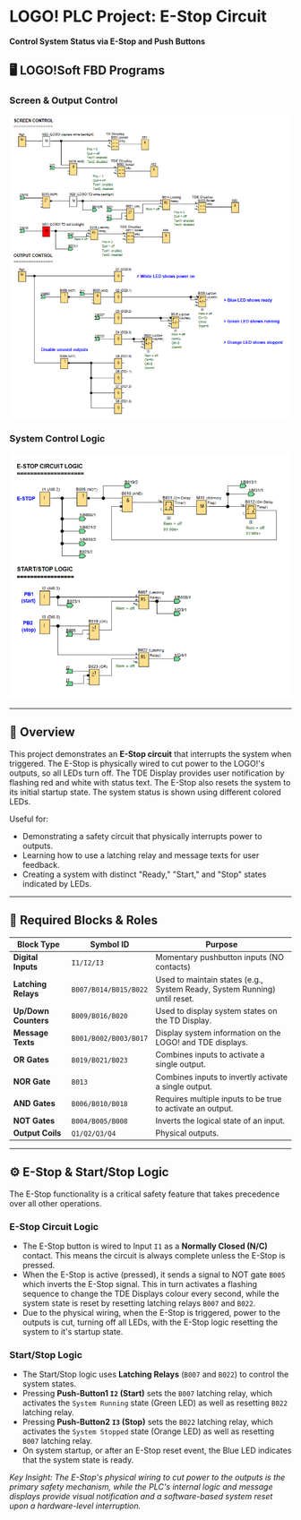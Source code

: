 # LOGO! PLC Project: E-Stop Circuit

**Control System Status via E-Stop and Push Buttons**

## 🖥️ LOGO!Soft FBD Programs

### Screen & Output Control
![Screen & Output Control](FBD_screenshot.png)

### System Control Logic
![System Control Logic](FBD_screenshot2.png)

---

## 📌 Overview

This project demonstrates an **E-Stop circuit** that interrupts the system when triggered. The E-Stop is physically wired to cut power to the LOGO!'s outputs, so all LEDs turn off. The TDE Display provides user notification by flashing red and white with status text. The E-Stop also resets the system to its initial startup state. The system status is shown using different colored LEDs.

Useful for:
- Demonstrating a safety circuit that physically interrupts power to outputs.
- Learning how to use a latching relay and message texts for user feedback.
- Creating a system with distinct "Ready," "Start," and "Stop" states indicated by LEDs.

---

## 🧩 Required Blocks & Roles

| Block Type           | Symbol ID             | Purpose                                                                   |
|----------------------|-----------------------|---------------------------------------------------------------------------|
| **Digital Inputs**   | `I1/I2/I3`            | Momentary pushbutton inputs (NO contacts)                                 |
| **Latching Relays**  | `B007/B014/B015/B022` | Used to maintain states (e.g., System Ready, System Running) until reset. |
| **Up/Down Counters** | `B009/B016/B020`      | Used to display system states on the TD Display.                          |
| **Message Texts**    | `B001/B002/B003/B017` | Display system information on the LOGO! and TDE displays.                 |
| **OR Gates**         | `B019/B021/B023`      | Combines inputs to activate a single output.                              |
| **NOR Gate**         | `B013`                | Combines inputs to invertly activate a single output.                     |
| **AND Gates**        | `B006/B010/B018`      | Requires multiple inputs to be true to activate an output.                |
| **NOT Gates**        | `B004/B005/B008`      | Inverts the logical state of an input.                                    |
| **Output Coils**     | `Q1/Q2/Q3/Q4`         | Physical outputs.                                                         |


---

## ⚙️ E-Stop & Start/Stop Logic

The E-Stop functionality is a critical safety feature that takes precedence over all other operations.

### **E-Stop Circuit Logic**
- The E-Stop button is wired to Input `I1` as a **Normally Closed (N/C)** contact. This means the circuit is always complete unless the E-Stop is pressed.
- When the E-Stop is active (pressed), it sends a signal to NOT gate `B005` which inverts the E-Stop signal. This in turn activates a flashing sequence to change the TDE Displays colour every second, while the system state is reset by resetting latching relays `B007` and `B022`.
- Due to the physical wiring, when the E-Stop is triggered, power to the outputs is cut, turning off all LEDs, with the E-Stop logic resetting the system to it's startup state.

### **Start/Stop Logic**
- The Start/Stop logic uses **Latching Relays** (`B007` and `B022`) to control the system states.
- Pressing **Push-Button1 `I2` (Start)** sets the `B007` latching relay, which activates the `System Running` state (Green LED) as well as resetting `B022` latching relay.
- Pressing **Push-Button2 `I3` (Stop)** sets the `B022` latching relay, which activates the `System Stopped` state (Orange LED) as well as resetting `B007` latching relay.
- On system startup, or after an E-Stop reset event, the Blue LED indicates that the system state is ready.

*Key Insight: The E-Stop's physical wiring to cut power to the outputs is the primary safety mechanism, while the PLC's internal logic and message displays provide visual notification and a software-based system reset upon a hardware-level interruption.*